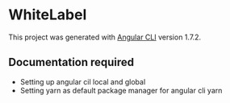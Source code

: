 # WhiteLabel

This project was generated with [Angular CLI](https://github.com/angular/angular-cli) version 1.7.2.

## Documentation required

* Setting up angular cil local and global
* Setting yarn as default package manager for angular cli 
yarn 

